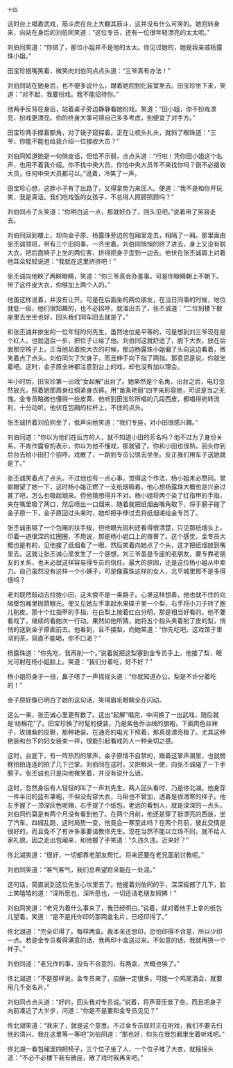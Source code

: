     十四 

   这时台上唱着武戏，筋斗虎在台上大翻其筋斗，这并没有什么可笑的。她回转身来，向站在身后的刘伯同笑道：“这位专员，还有一位很年轻漂亮的太太呢。”

   刘伯同笑道：“你错了，那位小姐并不是他的太太。你见过她的，她是我亲戚杨露珠小姐。”

   田宝珍抿嘴笑着，微笑向刘伯同点点头道：“三爷真有办法！”

   刘伯同站在她身后，也不便多说什么，跟着她回到化装室里去。田宝珍坐下来，笑道：“对不起，我要扮戏。我不能招待你。”

   他两手反背在身后，站着桌子旁边静静看她扮戏。笑道：“田小姐，你不扮戏漂亮，扮戏更漂亮。你的终身大事可得自己多多考虑，别便宜了对手方。”

   田宝珍两手撑着额角，对了镜子窥探着。正在让梳头扎头，就斜了眼珠道：“三爷，你能不能也给我介绍一位接收大员？”

   刘伯同知道她是一句俏皮话，但恰不示弱，点点头道：“行啦！凭你田小姐这个名声，也用不着我介绍。你不找中央大员，你怕中央大员年不来找你吗？倒不必接收大员，任何中央大员都可以。”说着，冷笑了一声。

   田宝珍心想，这胖小子有了出路了，又得拿势力来压人。便道：“我不是和你开玩笑，我是真话。我们吃戏饭的女孩子，不总得人照顾照顾吗？”

   刘伯同点了头笑道：“你明白这一点，那就好办了，回头见吧。”说着带了笑容走去。

   刘伯同回到楼上，却向金子原、杨露珠旁边的包厢里走去，相隔了一厢。那里面由张丕诚领班，带有三个旧同事，一齐坐着。刘伯同悄悄的挤了进去，身上又没有脱大衣，把后面椅子上坐的两位客，挤得把身子歪到一边去。他伏在张丕诚肩上对着他耳朵轻轻说道：“我就在这里挤挤吧！”

   张丕诚向他䀹了两䀹眼睛，笑道：“你三爷真会办差事。可是你眼睛朝上不朝下。带了这件皮大衣，你够加上两个人的。”

   他虽这样说着，并没有让开。可是在后面坐的两位朋友，在当日同事的时候，地位就低一级，他们很知趣的，也不必招呼，就溜出去了，张丕诚道：“二位到楼下散座里去坐坐也好，回头我们同车回去就是了。”

   和张丕诚并排坐的一位年轻的何先生，虽然地位是平等的，可是想到刘三爷现在是个红人，也就退后一步，把位子让给了他。刘伯同这就舒适了，脱下大衣，放在后面那空椅子上。正当他站着脱大衣的时候，那边杨露珠小姐偏了头向这边看着，微笑着点了点头。刘伯同欠了欠身子，而且伸手向下指了两指。那意思是说，你就坐着吧。这时，金子原全神都注意到台上的戏，却也没有加以理会。

   半小时后，田宝珍第一出戏“女起解”出台了。她果然是个名角，出台之后，电灯忽然放光，照着她那周身红绸紧身衣裤。用“苗条艳丽”四字来形容她，可说是当之无愧。金专员略微也懂得一些皮黄，他听到田宝珍所唱的几段西皮，都唱得宛转流利，十分动听。他伏在包厢的栏杆上，不住的点头。

   张丕诚挤着刘伯同坐了，低声向他笑道：“我们专座，对小田很感兴趣。”

   刘伯同道：“你以为他们在后方的人，就不知道小田的芳名吗？他不过为了身份关系，不肯作露骨的表示，你以为他不懂戏，那就错了。你和小田也很熟，回头你到后台去给小田打个招呼。戏散了，一路到专员公馆去坐坐。反正我们用车子送她就是了。”

   张丕诚笑着点了点头。不过他也有一点心事，觉得这个作法，杨小姐未必赞同。曾偷眼望了她一下，这时杨小姐正燃了一支纸烟吸着。他心想杨露珠大概也是兴奋过甚了吧，怎么也吸起烟来。但他猜想得并不对。杨小姐将两个染了红指甲的手指，夹在嘴里吸了两口，然后喷出一口烟来，随着就把纸烟由嘴角取下，将手膀子碰了金子原一下，金子原回过头来时，她却把手伸过去将纸烟递给金专员了。

   张丕诚虽隔了一个包厢的扶手板，但他眼光锐利还看得很清楚，只见那纸烟头上，印着一道很深的红圈圈，不用说，那是杨小姐口上的唇膏了。这个感觉，金专员大概也是有的，见他接了纸烟看了一眼，然后笑着向她点了个头，这才把纸烟放到嘴里去。这就让张丕诚心里发生了一个感想，刘三爷虽是专座的老朋友，要专靠老朋友的关系，也未必就这样容易得专员的信任。最大的原因，还是这位杨小姐从中卖力。自己虽然没有这样一个小姨子，可是像露珠这样的女人，北平城里那不是多得很吗？

   老刘既然鼓动去拉拢小田，这未尝不是一条路子。心里这样想着，他也就不住的向隔壁包厢里抛笤眼光。便又见她左手拿起水果碟子里一个梨，右手将小刀子转了圈儿削皮。那十个红指甲的手指，在白梨上按着红白分明，那是相当好看的。他不要看戏了，继续的看她次一行动。果然如他所猜，她将五个指头夹着削了皮的梨，悄悄的送到金子原面前去。他看到，且不接梨，向她笑道：“你先吃吧。这戏馆子里沏的茶，简直不能喝，你不口渴？”

   杨露珠道：“你先吃，我再削一个。”说着就把这梨塞到金专员手上。他接了梨，眼光可射在杨小姐脸上。笑道：“我们分着吃，好不好？”

   杨小姐将身子一扭，鼻子唔了一声摇摇头道：“你就知道办公。梨是不许分着吃的！”

   金子原好像已明白了她的这句话，笑得眉毛眼睛全在闪动。

   这么一来，张丕诚心里更有数了。这出“起解”唱完，中间换了一出武戏，随后就是‘纺棉花”了。田宝珍换了时髦的便装，乃是紫色乔治绒的旗袍，下面肉色丝袜子，玫瑰紫的皮鞋，那种艳装，在通亮的电光下照着，那真是漂亮极了。尤其这种艳装和台下的妇女装束一祥，很能引起看戏的人一种亲切之感。

   这时，台底下，有一阵热烈的掌声，金子原情不自禁的，跟着这掌声潮里，也就劈劈拍拍连连的拍了几下巴掌。刘伯同在这时，又把眼风一使，向张丕诚碰了一下手膀子。张丕诚也只是向他微笑着，并没有说什么话。

   这时，忽然身后有人轻轻的叫了一声刘先生，两人回头看时，乃是佟北湖。他身穿一件半旧的蓝布罩袍，不但没有穿大衣，马褂也不曾加，透着是很清寒的样子。他左手握了一顶深灰色呢帽，右手提了个纸包。老远的看到人，就是深深的一点头，刘伯同约莫是有两个月没有看到他了。在两个月前，他还是穿了挺漂亮的西装，坐了汽车，四城乱跑，这时局势一变，他竟会一寒至此吗？在两个月前，彼此交情是很好的，而且免不了有许多事要请教佟先生。现在当然不能以立场不同，就不给人家礼貌。因之走出包厢来，和他握了手笑道：“久违久违。近来好？”

   佟北湖笑道：“很好，一切都靠老朋友帮忙。将来还要在老兄面前讨教呢。”

   刘伯同笑道：“客气客气，我们总希望将来能在一处混。”

   这句话，简直说到这位先生心坎里去了。他握着刘伯同的手，深深摇撼了几下，脸上笑嘻嘻的道：“深所愿也，深所愿也，一切还请老朋友照拂！”

   刘伯同笑道：“老兄为着什么事来了，我已经明白。”说着，就对着他手上拿的纸包儿望着。笑道：“是不是托你印的那两盒名片，已经印得了。”

   佟北湖道：“完全印得了。每样两盒。我本来还想印，恐怕印得不合意，所以少印一点。若是金专员看得满意的话，我再印十盒送过来。不如意的话，我就再换一个祥子。”

   刘伯同道：“老兄作的事，没有不合意的，有两盒，大概也够了。”

   佟北湖道：“不是那样说。金专员来了，应酬一定很多。可能一个鸡尾酒会，就要用几千张名片。”

   刘伯同点点头道：“好的，回头我对专员说。”说着，将声音压低了些，而且把身子向前凑近了大半步，问道：“你是不是要和金专员见见？”

   佟北湖笑道：“我来了，就是这个意思。不过金专员现时正在听戏，我们不要去扫他的清兴，我在这里等一等吧”刘伯同道：“那也好，你先在我包厢里坐着听戏吧。”

   佟北湖一看包厢里四把椅子，三个位子坐了人，一个位子堆了大衣，就摇摇头道：“不必不必楼下我有散座，散了戏时我再来吧。”

